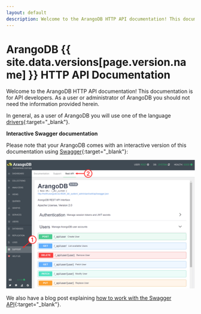 ```yaml
---
layout: default
description: Welcome to the ArangoDB HTTP API documentation! This documentation is for API developers
---
```

# ArangoDB {{ site.data.versions[page.version.name] }} HTTP API Documentation

Welcome to the ArangoDB HTTP API documentation! This documentation is
for API developers. As a user or administrator of ArangoDB you should
not need the information provided herein.

In general, as a user of ArangoDB you will use one of the language
[drivers](https://www.arangodb.com/arangodb-drivers/){:target="_blank"}.

**Interactive Swagger documentation**

Please note that your ArangoDB comes with an interactive version of
this documentation using [Swagger](https://swagger.io){:target="_blank"}:

![accessing the documentation via swagger](../images/swagger_serverapi_overview.png)

We also have a blog post explaining
[how to work with the Swagger API](https://www.arangodb.com/2018/03/using-arangodb-swaggerio-interactive-api-documentation/){:target="_blank"}.
